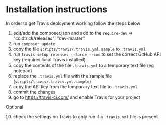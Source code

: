 # Installation instructions

In order to get Travis deployment working follow the steps below

1. edit/add the composer.json and add to the `require-dev` => "coldtrick/releases": "dev-master"
2. run `composer update`
3. copy the file `scripts/travis/.travis.yml.sample` to `.travis.yml`
4. run `travis setup releases --force --com` to set the correct GitHub API key (requires local Travis installed)
5. copy the contents of the file `.travis.yml` to a temporary text file (eg notepad)
6. replace the `.travis.yml` file with the sample file (`scripts/travis/.travis.yml.sample`)
7. copy the API key from the temporary text file to `.travis.yml`
8. commit the changes
9. go to https://travis-ci.com/ and enable Travis for your project

Optional

10. check the settings on Travis to only run if a `.travis.yml` file is present
 